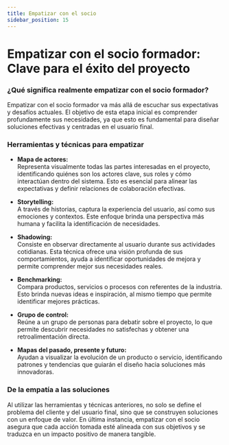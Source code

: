 ```yaml
---
title: Empatizar con el socio
sidebar_position: 15
---
```


# Empatizar con el socio formador: Clave para el éxito del proyecto

### ¿Qué significa realmente empatizar con el socio formador?
Empatizar con el socio formador va más allá de escuchar sus expectativas y desafíos actuales. El objetivo de esta etapa inicial es comprender profundamente sus necesidades, ya que esto es fundamental para diseñar soluciones efectivas y centradas en el usuario final.

### Herramientas y técnicas para empatizar
- **Mapa de actores:**  
  Representa visualmente todas las partes interesadas en el proyecto, identificando quiénes son los actores clave, sus roles y cómo interactúan dentro del sistema. Esto es esencial para alinear las expectativas y definir relaciones de colaboración efectivas.

- **Storytelling:**  
  A través de historias, captura la experiencia del usuario, así como sus emociones y contextos. Este enfoque brinda una perspectiva más humana y facilita la identificación de necesidades.

- **Shadowing:**  
  Consiste en observar directamente al usuario durante sus actividades cotidianas. Esta técnica ofrece una visión profunda de sus comportamientos, ayuda a identificar oportunidades de mejora y permite comprender mejor sus necesidades reales.

- **Benchmarking:**  
  Compara productos, servicios o procesos con referentes de la industria. Esto brinda nuevas ideas e inspiración, al mismo tiempo que permite identificar mejores prácticas.

- **Grupo de control:**  
  Reúne a un grupo de personas para debatir sobre el proyecto, lo que permite descubrir necesidades no satisfechas y obtener una retroalimentación directa.

- **Mapas del pasado, presente y futuro:**  
  Ayudan a visualizar la evolución de un producto o servicio, identificando patrones y tendencias que guiarán el diseño hacia soluciones más innovadoras.

### De la empatía a las soluciones
Al utilizar las herramientas y técnicas anteriores, no solo se define el problema del cliente y del usuario final, sino que se construyen soluciones con un enfoque de valor. En última instancia, empatizar con el socio asegura que cada acción tomada esté alineada con sus objetivos y se traduzca en un impacto positivo de manera tangible.
